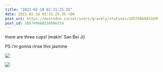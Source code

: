 ```yaml
---
title: "2021-02-18 01:31:25.35"
date: 2021-02-18 01:31:25.35 +00
post_uri: https://mastodon.social/users/gravely/statuses/105749668516996724
post_id: 105749668516996724
---
```

there are three cups! (makin’ San Bei Ji)

PS i’m gonna rinse this jasmine


![](/images/105749668320161288.jpg)

![](/images/105749668436211781.jpg)

